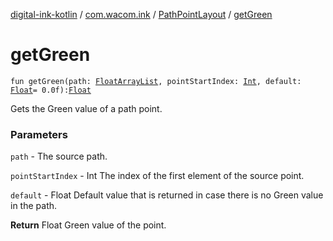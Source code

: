 [digital-ink-kotlin](../../index.md) / [com.wacom.ink](../index.md) / [PathPointLayout](index.md) / [getGreen](./get-green.md)

# getGreen

`fun getGreen(path: `[`FloatArrayList`](../-float-array-list/index.md)`, pointStartIndex: `[`Int`](https://kotlinlang.org/api/latest/jvm/stdlib/kotlin/-int/index.html)`, default: `[`Float`](https://kotlinlang.org/api/latest/jvm/stdlib/kotlin/-float/index.html)` = 0.0f): `[`Float`](https://kotlinlang.org/api/latest/jvm/stdlib/kotlin/-float/index.html)

Gets the Green value of a path point.

### Parameters

`path` - The source path.

`pointStartIndex` - Int The index of the first element of the source point.

`default` - Float Default value that is returned in case there is no Green value in the path.

**Return**
Float Green value of the point.

